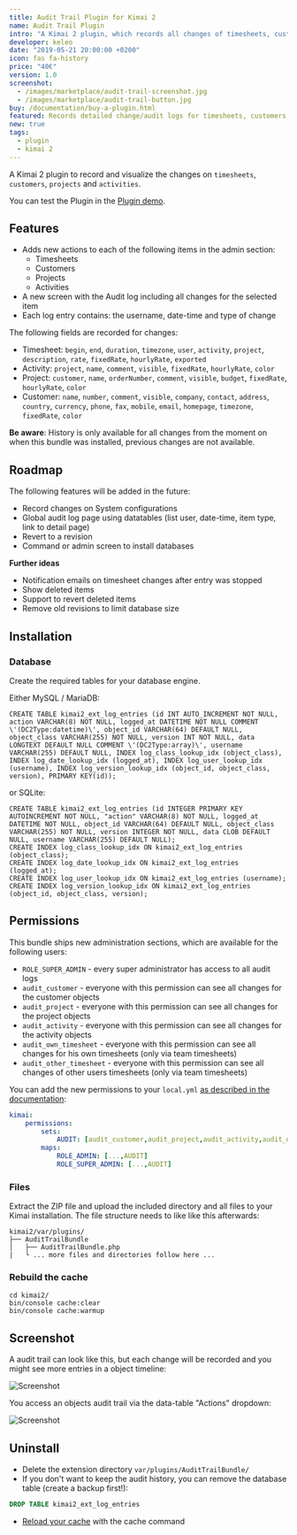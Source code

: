 ```yaml
---
title: Audit Trail Plugin for Kimai 2
name: Audit Trail Plugin
intro: "A Kimai 2 plugin, which records all changes of timesheets, customers, projects and activities."
developer: keleo
date: "2019-05-21 20:00:00 +0200"
icon: fas fa-history
price: "40€"
version: 1.0
screenshot: 
  - /images/marketplace/audit-trail-screenshot.jpg
  - /images/marketplace/audit-trail-button.jpg
buy: /documentation/buy-a-plugin.html
featured: Records detailed change/audit logs for timesheets, customers, projects and activities and displays them in a per-item timeline. 
new: true
tags:
  - plugin
  - kimai 2
---
```


A Kimai 2 plugin to record and visualize the changes on `timesheets`, `customers`, `projects` and `activities`.

You can test the Plugin in the [Plugin demo](https://www.kimai.org/demo/).

## Features

- Adds new actions to each of the following items in the admin section:
  - Timesheets
  - Customers
  - Projects
  - Activities
- A new screen with the Audit log including all changes for the selected item
- Each log entry contains: the username, date-time and type of change

The following fields are recorded for changes:
- Timesheet: `begin`, `end`, `duration`, `timezone`, `user`, `activity`, `project`, `description`, `rate`, `fixedRate`, `hourlyRate`, `exported` 
- Activity: `project`, `name`, `comment`, `visible`, `fixedRate`, `hourlyRate`, `color`
- Project: `customer`, `name`, `orderNumber`, `comment`, `visible`, `budget`, `fixedRate`, `hourlyRate`, `color`
- Customer: `name`, `number`, `comment`, `visible`, `company`, `contact`, `address`, `country`, `currency`, `phone`, `fax`, `mobile`, `email`, `homepage`, `timezone`, `fixedRate`, `color` 

**Be aware**:
History is only available for all changes from the moment on when this bundle was installed, previous changes are not available.

## Roadmap

The following features will be added in the future:

- Record changes on System configurations
- Global audit log page using datatables (list user, date-time, item type, link to detail page)
- Revert to a revision
- Command or admin screen to install databases

**Further ideas**

- Notification emails on timesheet changes after entry was stopped
- Show deleted items
- Support to revert deleted items
- Remove old revisions to limit database size

## Installation

### Database

Create the required tables for your database engine.

Either MySQL / MariaDB:
```
CREATE TABLE kimai2_ext_log_entries (id INT AUTO_INCREMENT NOT NULL, action VARCHAR(8) NOT NULL, logged_at DATETIME NOT NULL COMMENT \'(DC2Type:datetime)\', object_id VARCHAR(64) DEFAULT NULL, object_class VARCHAR(255) NOT NULL, version INT NOT NULL, data LONGTEXT DEFAULT NULL COMMENT \'(DC2Type:array)\', username VARCHAR(255) DEFAULT NULL, INDEX log_class_lookup_idx (object_class), INDEX log_date_lookup_idx (logged_at), INDEX log_user_lookup_idx (username), INDEX log_version_lookup_idx (object_id, object_class, version), PRIMARY KEY(id));
```

or SQLite:
```
CREATE TABLE kimai2_ext_log_entries (id INTEGER PRIMARY KEY AUTOINCREMENT NOT NULL, "action" VARCHAR(8) NOT NULL, logged_at DATETIME NOT NULL, object_id VARCHAR(64) DEFAULT NULL, object_class VARCHAR(255) NOT NULL, version INTEGER NOT NULL, data CLOB DEFAULT NULL, username VARCHAR(255) DEFAULT NULL);
CREATE INDEX log_class_lookup_idx ON kimai2_ext_log_entries (object_class);
CREATE INDEX log_date_lookup_idx ON kimai2_ext_log_entries (logged_at);
CREATE INDEX log_user_lookup_idx ON kimai2_ext_log_entries (username);
CREATE INDEX log_version_lookup_idx ON kimai2_ext_log_entries (object_id, object_class, version);
```

## Permissions

This bundle ships new administration sections, which are available for the following users:

- `ROLE_SUPER_ADMIN` - every super administrator has access to all audit logs
- `audit_customer` - everyone with this permission can see all changes for the customer objects
- `audit_project` -  everyone with this permission can see all changes for the project objects
- `audit_activity` -  everyone with this permission can see all changes for the activity objects
- `audit_own_timesheet` -  everyone with this permission can see all changes for his own timesheets (only via team timesheets)
- `audit_other_timesheet` -  everyone with this permission can see all changes of other users timesheets (only via team timesheets)

You can add the new permissions to your `local.yml` [as described in the documentation](https://www.kimai.org/documentation/configurations.html):

```yaml
kimai:
    permissions:
        sets:
            AUDIT: [audit_customer,audit_project,audit_activity,audit_own_timesheet,audit_other_timesheet]
        maps:
            ROLE_ADMIN: [...,AUDIT]
            ROLE_SUPER_ADMIN: [...,AUDIT]
```

### Files

Extract the ZIP file and upload the included directory and all files to your Kimai installation. 
The file structure needs to like like this afterwards:

```
kimai2/var/plugins/
├── AuditTrailBundle
│   ├── AuditTrailBundle.php
|   └ ... more files and directories follow here ... 
```

### Rebuild the cache

```
cd kimai2/
bin/console cache:clear
bin/console cache:warmup
```

## Screenshot

A audit trail can look like this, but each change will be recorded and you might see more entries in a object timeline:

![Screenshot](https://www.kimai.org/images/marketplace/audit-trail-screenshot.jpg)

You access an objects audit trail via the data-table "Actions" dropdown:

![Screenshot](https://www.kimai.org/images/marketplace/audit-trail-button.jpg)


## Uninstall

- Delete the extension directory `var/plugins/AuditTrailBundle/`
- If you don't want to keep the audit history, you can remove the database table (create a backup first!):
```sql
DROP TABLE kimai2_ext_log_entries
```
- [Reload your cache](https://www.kimai.org/documentation/configurations.html) with the cache command
